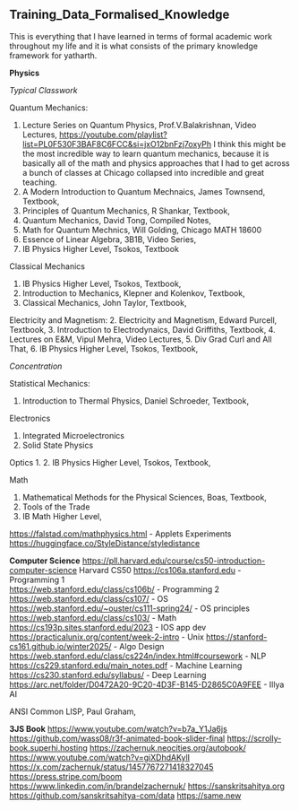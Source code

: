 ## Training_Data_Formalised_Knowledge
This is everything that I have learned in terms of formal academic work throughout my life and it is what consists of the primary knowledge framework for yatharth. 

**Physics**

*Typical Classwork*

Quantum Mechanics: 
1. Lecture Series on Quantum Physics, Prof.V.Balakrishnan, Video Lectures, https://youtube.com/playlist?list=PL0F530F3BAF8C6FCC&si=jxO12bnFzj7oxyPh
I think this might be the most incredible way to learn quantum mechanics, because it is basically all of the math and physics approaches that I had to get across a bunch of classes at Chicago collapsed into incredible and great teaching. 
2. A Modern Introduction to Quantum Mechnaics, James Townsend, Textbook, 
3. Principles of Quantum Mechanics, R Shankar, Textbook, 
4. Quantum Mechanics, David Tong, Compiled Notes,
5. Math for Quantum Mechnics, Will Golding, Chicago MATH 18600
6. Essence of Linear Algebra, 3B1B, Video Series, 
7. IB Physics Higher Level, Tsokos, Textbook

Classical Mechanics 
1. IB Physics Higher Level, Tsokos, Textbook,
2. Introduction to Mechanics, Klepner and Kolenkov, Textbook,
3. Classical Mechanics, John Taylor, Textbook,

Electricity and Magnetism: 
2. Electricity and Magnetism, Edward Purcell, Textbook,
3. Introduction to Electrodynaics, David Griffiths, Textbook, 
4. Lectures on E&M, Vipul Mehra, Video Lectures, 
5. Div Grad Curl and All That, 
6. IB Physics Higher Level, Tsokos, Textbook,

*Concentration*

Statistical Mechanics: 
1. Introduction to Thermal Physics, Daniel Schroeder, Textbook,

Electronics
1. Integrated Microelectronics 
2. Solid State Physics

Optics
1. 
2. IB Physics Higher Level, Tsokos, Textbook,

Math 
1. Mathematical Methods for the Physical Sciences, Boas, Textbook, 
2. Tools of the Trade
3. IB Math Higher Level, 


https://falstad.com/mathphysics.html - Applets Experiments
https://huggingface.co/StyleDistance/styledistance

**Computer Science**
https://pll.harvard.edu/course/cs50-introduction-computer-science Harvard CS50
https://cs106a.stanford.edu - Programming 1   
https://web.stanford.edu/class/cs106b/ - Programming 2 
https://web.stanford.edu/class/cs107/ - OS
https://web.stanford.edu/~ouster/cs111-spring24/ - OS principles 
https://web.stanford.edu/class/cs103/ - Math 
https://cs193p.sites.stanford.edu/2023 - IOS app dev 
https://practicalunix.org/content/week-2-intro - Unix 
https://stanford-cs161.github.io/winter2025/ - Algo Design 
https://web.stanford.edu/class/cs224n/index.html#coursework - NLP 
https://cs229.stanford.edu/main_notes.pdf - Machine Learning 
https://cs230.stanford.edu/syllabus/ - Deep Learning 
https://arc.net/folder/D0472A20-9C20-4D3F-B145-D2865C0A9FEE - Illya AI

ANSI Common LISP, Paul Graham, 

**3JS Book**
https://www.youtube.com/watch?v=b7a_Y1Ja6js
https://github.com/wass08/r3f-animated-book-slider-final
https://scrolly-book.superhi.hosting
https://zachernuk.neocities.org/autobook/
https://www.youtube.com/watch?v=giXDhdAKylI
https://x.com/zachernuk/status/1457767271418327045
https://press.stripe.com/boom
https://www.linkedin.com/in/brandelzachernuk/
https://sanskritsahitya.org
https://github.com/sanskritsahitya-com/data
https://same.new













